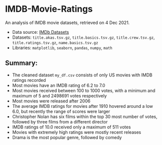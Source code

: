 # IMDB-Movie-Ratings
An analysis of IMDB movie datasets, retrieved on 4 Dec 2021.

* Data source: [IMDb Datasets](https://www.imdb.com/interfaces/)
* Datasets: `title.akas.tsv.gz`, `title.basics.tsv.gz`, `title.crew.tsv.gz`, `title.ratings.tsv.gz`, `name.basics.tsv.gz`
* Libraries: `matplotlib`, `seaborn`, `pandas`, `numpy`, `math`

## Summary:
* The cleaned dataset `my_df.csv` consists of only US movies with IMDB ratings recorded
* Most movies have an IMDB rating of 6.2 to 7.0
* Most movies received between 100 to 1000 votes, with a minimum and maximum of 5 and 2498691 votes respectively
* Most movies were released after 2006
* The average IMDB ratings for movies after 1910 hovered around a low 6.0, but recently the range of scores were larger
* Christopher Nolan has six films within the top 30 most number of votes, followed by three films from a different director
* IMDB ratings of 10.0 received only a maximum of 511 votes
* Movies with extremely high ratings were mostly recent releases
* Drama is the most popular genre, followed by comedy
